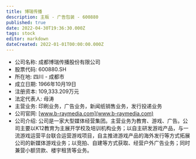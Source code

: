 ```yaml
---
title: 博瑞传播
description: 主板 - 广告包装 - 600880
published: true
date: 2022-04-30T19:36:30.000Z
tags: stock
editor: markdown
dateCreated: 2022-01-01T00:00:00.000Z
---
```


- 公司名称: 成都博瑞传播股份有限公司
- 股票代码: 600880.SH
- 所在地: 四川 - 成都市
- 成立日期: 1966年10月19日
- 注册资本: 109,333.209万元
- 法定代表人: 母涛
- 主营业务: 印刷业务，广告业务，新闻纸销售业务，发行投递业务
- 公司官网: [www.b-raymedia.com](www.b-raymedia.com)
- 公司介绍: 公司是一家大型媒体经营集团。主营业务为教育、游戏、广告。公司主要以K12教育为主展开学校及培训机构业务；以自主研发游戏产品，与一流游戏运营平台联合运营游戏项目，自主推进游戏产品的海外发行等方式拓展公司的新媒体游戏业务；以竞拍、自建等方式获取、经营户外广告业务；同时兼营小额贷款、楼宇租赁等业务。


